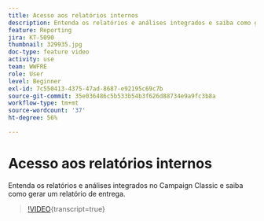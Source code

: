 ```yaml
---
title: Acesso aos relatórios internos
description: Entenda os relatórios e análises integrados e saiba como gerar um relatório de entrega.
feature: Reporting
jira: KT-5090
thumbnail: 329935.jpg
doc-type: feature video
activity: use
team: WWFRE
role: User
level: Beginner
exl-id: 7c550413-4375-47ad-8687-e92195c69c7b
source-git-commit: 35e036486c5b533b54b3f626d88734e9a9fc3b8a
workflow-type: tm+mt
source-wordcount: '37'
ht-degree: 56%

---
```


# Acesso aos relatórios internos

Entenda os relatórios e análises integrados no Campaign Classic e saiba como gerar um relatório de entrega.

>[!VIDEO](https://video.tv.adobe.com/v/3449491?quality=12&learn=on&captions=por_br){transcript=true}
